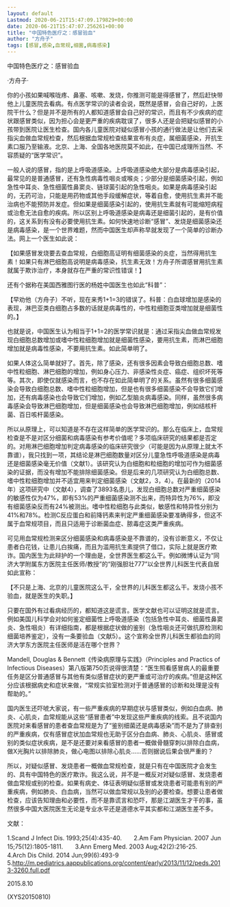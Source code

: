 ```yaml
---
layout: default
Lastmod: 2020-06-21T15:47:09.179829+00:00
date: 2020-06-21T15:47:07.256261+00:00
title: "中国特色医疗之：感冒验血"
author: "方舟子"
tags: [感冒,感染,血常规,细菌,病毒感染]
---
```


中国特色医疗之：感冒验血

·方舟子·

你的小孩如果喊喉咙疼、鼻塞、咳嗽、发烧，你推测可能是得感冒了，然后赶快带他上儿童医院去看病。有点医学常识的读者会说，既然是感冒，会自己好的，上医院干什么？但是并不是所有的人都知道感冒会自己好的常识，而且有不少疾病的症状跟感冒类似，因为担心会是更严重的疾病耽误了，很多人还是会把疑似感冒的小孩带到医院让医生检查。国内各儿童医院对疑似感冒小孩的通行做法是让他们去采指尖血做血常规检查，然后根据血常规检查结果宣布有炎症，属细菌感染，开抗生素口服乃至输液。北京、上海、全国各地医院莫不如此，在中国已成理所当然、不容质疑的“医学常识”。

一般人说的感冒，指的是上呼吸道感染。上呼吸道感染绝大部分是病毒感染引起，最常见的是普通感冒，还有急性病毒性咽炎或喉炎；少部分是细菌感染引起，例如急性中耳炎、急性细菌性鼻窦炎、链球菌引起的急性咽炎。如果是病毒感染引起的，无药可治，只能是用药物或其他手段缓解症状，等着自愈，使用抗生素并不能治病也不能预防并发症。但如果是细菌感染引起的，使用抗生素就有可能缩短病程或治愈无法自愈的疾病。所以区别上呼吸道感染是病毒还是细菌引起的，是有价值的，这关系到有没有必要使用抗生素。如何快速地诊断“感冒”、发烧是细菌感染还是病毒感染，是一个世界难题，然而中国医生却声称早就发现了一个简单的诊断办法。网上一个医生如此说：

【如果感冒发烧要去查血常规，白细胞高证明有细菌感染的炎症，当然得用抗生素！如果只有淋巴细胞高说明是病毒感染，抗生素无效！方舟子所谓感冒用抗生素就属于欺诈治疗，本身就存在严重的常识性错误！】

还有个据称在美国西雅图行医的杨姓中国医生也如此“科普”：

【早劝他（方舟子）不听，现在来秀1+1=3的错误了。科普：白血球增加是感染的表现，淋巴亚类白细胞占多数的话就是病毒性的，中性粒细胞亚类增加就是细菌性的。】

也就是说，中国医生认为相当于1+1=2的医学常识就是：通过采指尖血做血常规发现白细胞总数增加或嗜中性粒细胞增加就是细菌性感染，要用抗生素，而淋巴细胞增加就是病毒性感染，不要用抗生素。如此简单明了。

如果人体这么简单就好了。首先，除了感染，还有很多因素会导致白细胞总数、嗜中性粒细胞、淋巴细胞的增加，例如身心压力、非感染性炎症、癌症、组织坏死等等。其次，即使仅就感染而言，也不存在如此简单明了的关系。虽然有很多细菌感染会导致白细胞总数、嗜中性粒细胞增加，但是也有很多细菌感染不会导致它们增加，还有病毒感染也会导致它们增加，例如乙型脑炎病毒感染。同样，虽然很多病毒感染会导致淋巴细胞增加，但是细菌感染也会导致淋巴细胞增加，例如结核杆菌、百日咳杆菌感染。

所以从原理上，可以知道是不存在这样简单的医学常识的。那么在临床上，血常规检查是不是对区分细菌和病毒感染有参考价值呢？多项临床研究的结果都是否定的。对用淋巴细胞增加判定病毒感染的临床研究很少（可能是因为从原理上就太不靠谱），我只找到一项，其结论是淋巴细胞数量对区分儿童急性呼吸道感染是病毒还是细菌感染毫无价值（文献1）。该研究认为白细胞和粒细胞的增加可作为细菌感染的证据，而没有增加不能排除细菌感染。但是后来的几项研究认为白细胞总数、嗜中性粒细胞增加并不适宜用来判定细菌感染（文献2，3，4）。在最新的（2014年）这项研究中（文献4），调查了3893名患儿，发现白细胞总数对严重细菌感染的敏感性仅为47%，即有53%的严重细菌感染测不出来，而特异性为76%，即没有细菌感染反而有24%被测出。嗜中性粒细胞与此类似，敏感性和特异性分别为41%和78%。检测C反应蛋白和前降钙素来判定严重细菌感染要准确得多，但这不属于血常规项目，而且只适用于诊断菌血症、脓毒症这类严重疾病。

可见用血常规检测来区分细菌感染和病毒感染是不靠谱的，没有诊断意义，不仅让患者白花钱，让患儿白挨痛，而且为滥用抗生素提供了借口，实际上就是医疗欺诈。国内医生为此辩护的一个理由是，全世界医生都这么干。例如微博认证为“同济大学附属东方医院主任医师/教授”的“刚强胆壮777”以全世界儿科医生代表自居如此宣称：

【不只是上海、北京的儿童医院这么干，全世界的儿科医生都这么干。发烧小孩不验血，就是医生的失职。】

只要在国外有过看病经历的，都知道这是谎言。医学文献也可以证明这就是谎言。例如美国儿科学会对如何鉴定细菌性上呼吸道感染（包括急性中耳炎、细菌性鼻窦炎、急性咽炎）有详细指南，都是根据症状做的鉴别（急性咽炎还可做抗原检测和细菌培养鉴定），没有一条要验血（文献5）。这个宣称全世界儿科医生都验血的同济大学东方医院主任医师是活在哪个世界？

Mandell, Douglas & Bennett《传染病原理与实践》（Principles and Practics of Infectious Diseases）第八版第750页说得很清楚：“医生照看感冒病人的最重要任务是区分普通感冒与其他有类似感冒症状的更严重或可治疗的疾病。”但是这种区分应该根据病史和症状来做，“常规实验室检测对于普通感冒的诊断和处理是没有帮助的。”

国内医生还吓唬大家说，有一些严重疾病的早期症状与感冒类似，例如白血病、肺炎、心肌炎，血常规能从这些“感冒患者”中发现这些严重疾病的线索。且不说国内医院对来看感冒的患者查血常规是为了“鉴别细菌还是病毒感染”而不是为了排查别的严重疾病，仅有感冒症状加血常规也无助于区分白血病、肺炎、心肌炎、感冒或别的类似症状疾病，是不是还要对来看感冒的患者一概做骨髓穿刺以排除白血病，做X光胸片以排除肺炎，做心电图以排除心肌炎……否则据说后果会很严重的？

所以，对疑似感冒、发烧患者一概做血常规检查，就是只有在中国医院才会发生的、具有中国特色的医疗欺诈。我这么说，并不是一概反对对疑似感冒、发烧患者做血常规或别的检查。如果有病史、体征表明疑似感冒或发烧患者可能患有别的严重疾病，例如肺炎、白血病，当然可以做血常规以及别的必要检查。想要让患者做检查，应该告知理由和必要性，而不是靠谎言和恐吓，那是江湖医生才干的事，虽然很多中国大医院医生无论是专业水平还是道德水平其实都和江湖医生差不多。

文献：

1.Scand J Infect Dis. 1993;25(4):435-40.　　2.Am Fam Physician. 2007 Jun 15;75(12):1805-1811.　　3.Ann Emerg Med. 2003 Aug;42(2):216-25.　　4.Arch Dis Child. 2014 Jun;99(6):493-9　　5.http://m.pediatrics.aappublications.org/content/early/2013/11/12/peds.2013-3260.full.pdf

2015.8.10

(XYS20150810)

